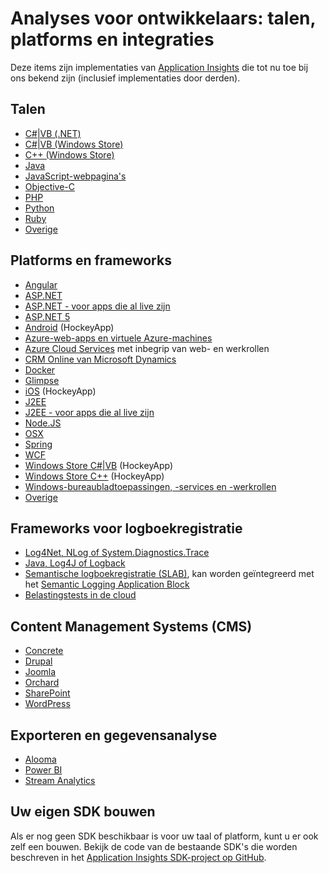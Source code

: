 <properties
    pageTitle="Application Insights: talen, platforms en integraties | Microsoft Azure"
    description="De talen, platforms en integraties die beschikbaar zijn voor Application Insights"
    services="application-insights"
    documentationCenter=""
    authors="OlegAnaniev-MSFT"
    manager="douge"/>

<tags
    ms.service="application-insights"
    ms.workload="tbd"
    ms.tgt_pltfrm="ibiza"
    ms.devlang="na"
    ms.topic="get-started-article"
    ms.date="08/15/2016"
    ms.author="awills"/>

# Analyses voor ontwikkelaars: talen, platforms en integraties

Deze items zijn implementaties van [Application Insights](app-insights-overview.md) die tot nu toe bij ons bekend zijn (inclusief implementaties door derden).

## Talen

+ [C#|VB (.NET)](app-insights-asp-net.md)
+ [C#|VB (Windows Store)](app-insights-windows-get-started.md)
+ [C++ (Windows Store)](app-insights-windows-cpp.md)
+ [Java](app-insights-java-get-started.md)
+ [JavaScript-webpagina's](app-insights-web-track-usage.md)
+ [Objective-C](https://github.com/Microsoft/ApplicationInsights-iOS)
+ [PHP](https://github.com/Microsoft/ApplicationInsights-PHP)
+ [Python](https://pypi.python.org/pypi/applicationinsights/0.1.0)
+ [Ruby](https://rubygems.org/gems/application_insights)
+ [Overige](#projects)

## Platforms en frameworks

+ [Angular](https://www.npmjs.com/package/angular-applicationinsights)
+ [ASP.NET](app-insights-asp-net.md)
+ [ASP.NET - voor apps die al live zijn](app-insights-monitor-performance-live-website-now.md)
+ [ASP.NET 5](app-insights-asp-net-five.md)
+ [Android](https://github.com/Microsoft/ApplicationInsights-Android) (HockeyApp)
+ [Azure-web-apps en virtuele Azure-machines](../azure-portal/insights-perf-analytics.md)
+ [Azure Cloud Services](app-insights-cloudservices.md) met inbegrip van web- en werkrollen
+ [CRM Online van Microsoft Dynamics](app-insights-sample-mscrm.md)
+ [Docker](app-insights-docker.md)
+ [Glimpse](https://azure.microsoft.com/blog/glimpse-application-insights/)
+ [iOS](https://github.com/Microsoft/ApplicationInsights-iOS) (HockeyApp)
+ [J2EE](app-insights-java-get-started.md)
+ [J2EE - voor apps die al live zijn](app-insights-java-live.md)
+ [Node.JS](https://www.npmjs.com/package/applicationinsights)
+ [OSX](https://github.com/Microsoft/ApplicationInsights-OSX)
+ [Spring](http://joe.blog.freemansoft.com/2015/12/enabling-microsoft-application-insight.html)
+ [WCF](https://github.com/Microsoft/ApplicationInsights-SDK-Labs/blob/master/WCF/readme.md)
+ [Windows Store C#|VB](app-insights-windows-get-started.md) (HockeyApp)
+ [Windows Store C++](app-insights-windows-cpp.md) (HockeyApp)
+ [Windows-bureaubladtoepassingen, -services en -werkrollen](app-insights-windows-desktop.md)
+ [Overige](#projects)


## Frameworks voor logboekregistratie

+   [Log4Net, NLog of System.Diagnostics.Trace](app-insights-diagnostic-search.md)
+   [Java, Log4J of Logback](app-insights-java-trace-logs.md)
+   [Semantische logboekregistratie (SLAB)](https://github.com/fidmor89/SLAB_AppInsights), kan worden geïntegreerd met het [Semantic Logging Application Block](https://msdn.microsoft.com/library/dn440729.aspx)
+   [Belastingstests in de cloud](http://blogs.msdn.com/b/visualstudioalm/archive/2015/07/30/getting-application-insights-counters-with-cloud-based-load-testing.aspx)


## Content Management Systems (CMS)

+ [Concrete](https://github.com/fidmor89/appInsights-Concrete)
+ [Drupal](https://github.com/fidmor89/AppInsights-Drupal)
+ [Joomla](https://github.com/fidmor89/AppInsights-Joomla)
+ [Orchard](https://orchardazureappinsights.codeplex.com) 
+ [SharePoint](app-insights-sharepoint.md)
+ [WordPress](https://wordpress.org/plugins/application-insights/)

## Exporteren en gegevensanalyse

+ [Alooma](https://www.alooma.com/blog/application-insights-amazon-redshift)
+ [Power BI](http://blogs.msdn.com/b/powerbi/archive/2015/11/04/explore-your-application-insights-data-with-power-bi.aspx)
+ [Stream Analytics](app-insights-export-power-bi.md)

## <a name="projects"></a> Uw eigen SDK bouwen

Als er nog geen SDK beschikbaar is voor uw taal of platform, kunt u er ook zelf een bouwen. Bekijk de code van de bestaande SDK's die worden beschreven in het [Application Insights SDK-project op GitHub](https://github.com/Microsoft/AppInsights-Home).




<!--HONumber=ago16_HO4-->


